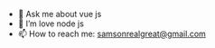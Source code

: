 
- 💬 Ask me about vue js
- 🤔 I’m love node js
- 📫 How to reach me: samsonrealgreat@gmail.com
<!-- ### Hi there  👋
#I am Samson Ikuomenisan

Portfolio : realgreat.netlify.app

- 🔭 I’m currently working on mastering node js
- 🌱 I’m currently learning node js
- 👯 I’m looking to collaborate on programs that solves rel-life problems
- 🤔 I’m looking for help with node js
- 💬 Ask me about vue js
- 📫 How to reach me: samsonrealgreat@gmail.com
- 😄 Pronouns: He/Him
- ⚡ Fun fact: I am lively to be with 

[![trophy](https://github-profile-trophy.vercel.app/?username=Realgreat01)](https://github.com/ryo-ma/github-profile-trophy)

![Anurag's GitHub stats](https://github-readme-stats.vercel.app/api?username=Realgreat01&show_icons=true)

[![Top Langs](https://github-readme-stats.vercel.app/api/top-langs/?username=Realgreat01)](https://github.com/anuraghazra/github-readme-stats)





 -->
